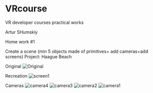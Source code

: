# VRcourse
VR developer courses practical works

Artur SHumskiy

Home work #1 

Create a scene (min 5 objects made of primitives+ add cameras+add screens)
Project: Haague Beach 

Original 
![Original](https://github.com/Senbossya/VRcourse/assets/56016716/1a7dd177-4db0-4981-9550-05867ba1e537)

Recreation
![screen1](https://github.com/Senbossya/VRcourse/assets/56016716/c7fac887-8c31-4f29-8066-4443e45787a2)

Cameras
![camera4](https://github.com/Senbossya/VRcourse/assets/56016716/2199ddc1-68bc-432d-996e-7b1f47135139)
![camera3](https://github.com/Senbossya/VRcourse/assets/56016716/f3d2e314-7319-439a-839a-c262e2d2e76b)
![camera2](https://github.com/Senbossya/VRcourse/assets/56016716/c22a8692-4a7e-474d-b2a4-1733ff243d8c)
![camera1](https://github.com/Senbossya/VRcourse/assets/56016716/7db6d00b-49ef-4717-afda-2c65de5d03ff)

